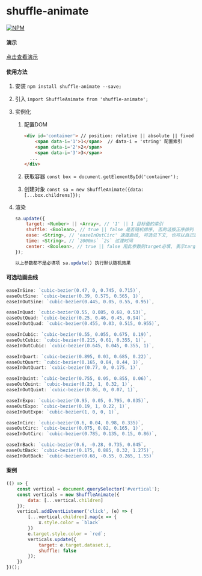 # shuffle-animate

[![NPM](https://nodei.co/npm/shuffle-animate.png)](https://nodei.co/npm/shuffle-animate/)



#### 演示
[点击查看演示](https://allenpzx.github.io/shuffle-animate/example)




#### 使用方法

1. 安装 `npm install shuffle-animate --save;`

2. 引入 `import ShuffleAnimate from 'shuffle-animate';`

3. 实例化

   1. 配置DOM 

      ```html
      <div id='container'> // position: relative || absolute || fixed || sticky ......
          <span data-i='1'>1</span>  // data-i = 'string' 配置索引
          <span data-i='2'>2</span>
          <span data-i='3'>3</span>
      	...
      </div>
      ```

   2. 获取容器 `const box = document.getElementById('container');`

   3. 创建对象 `const sa = new ShuffleAnimate({data: [...box.childrens]});` 

4. 渲染

   ```javascript
   sa.update({
       target: <Number> || <Array>, // '1' || 1 目标值的索引 
       shuffle: <Boolean>, // true || false 是否随机排序, 否的话按正序排列
       ease: <String>, // 'easeInOutCirc' 速度曲线, 可选见下文, 也可以自己定制化贝塞尔曲线
       time: <String>, // `2000ms` `2s` 过渡时间
       center: <Boolean>, // true || false 用此参数则target必填, 表示target块会先过渡到容器的中点(过渡到中点的时间=time), 然后再过渡到目标位置
   });
   
   以上参数都不是必填项 sa.update() 执行默认随机效果
   ```





#### 可选动画曲线

```javascript
easeInSine: `cubic-bezier(0.47, 0, 0.745, 0.715)`,
easeOutSine: `cubic-bezier(0.39, 0.575, 0.565, 1)`,
easeInOutSine: `cubic-bezier(0.445, 0.05, 0.55, 0.95)`,

easeInQuad: `cubic-bezier(0.55, 0.085, 0.68, 0.53)`,
easeOutQuad: `cubic-bezier(0.25, 0.46, 0.45, 0.94)`,
easeInOutQuad: `cubic-bezier(0.455, 0.03, 0.515, 0.955)`,

easeInCubic: `cubic-bezier(0.55, 0.055, 0.675, 0.19)`,
easeOutCubic: `cubic-bezier(0.215, 0.61, 0.355, 1)`,
easeInOutCubic: `cubic-bezier(0.645, 0.045, 0.355, 1)`,

easeInQuart: `cubic-bezier(0.895, 0.03, 0.685, 0.22)`,
easeOutQuart: `cubic-bezier(0.165, 0.84, 0.44, 1)`,
easeInOutQuart: `cubic-bezier(0.77, 0, 0.175, 1)`,

easeInQuint: `cubic-bezier(0.755, 0.05, 0.855, 0.06)`,
easeOutQuint: `cubic-bezier(0.23, 1, 0.32, 1)`,
easeInOutQuint: `cubic-bezier(0.86, 0, 0.07, 1)`,

easeInExpo: `cubic-bezier(0.95, 0.05, 0.795, 0.035)`,
easeOutExpo: `cubic-bezier(0.19, 1, 0.22, 1)`,
easeInOutExpo: `cubic-bezier(1, 0, 0, 1)`,

easeInCirc: `cubic-bezier(0.6, 0.04, 0.98, 0.335)`,
easeOutCirc: `cubic-bezier(0.075, 0.82, 0.165, 1)`,
easeInOutCirc: `cubic-bezier(0.785, 0.135, 0.15, 0.86)`,

easeInBack: `cubic-bezier(0.6, -0.28, 0.735, 0.045`,
easeOutBack: `cubic-bezier(0.175, 0.885, 0.32, 1.275)`,
easeInOutBack: `cubic-bezier(0.68, -0.55, 0.265, 1.55)`
```

#### 案例

```javascript
(() => {
    const vertical = document.querySelector('#vertical');
    const verticals = new ShuffleAnimate({
        data: [...vertical.children]
    });
    vertical.addEventListener('click', (e) => {
        [...vertical.children].map(x => {
            x.style.color = `black`
        })
        e.target.style.color = `red`;
        verticals.update({
            target: e.target.dataset.i,
            shuffle: false
        });
    })
})();
```